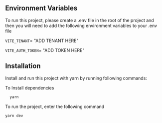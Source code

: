 ## Environment Variables

To run this project, please create a .env file in the root of the project and then you will need to add the following environment variables to your .env file

`VITE_TENANT`= "ADD TENANT HERE"

`VITE_AUTH_TOKEN`= "ADD TOKEN HERE"

## Installation

Install and run this project with yarn by running following commands:

To Install dependencies

```bash
  yarn
```

To run the project, enter the following command

```
yarn dev
```
